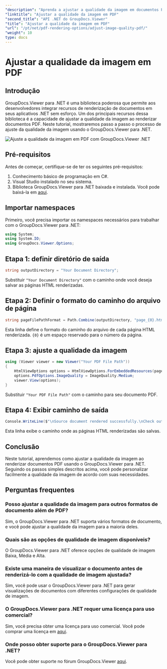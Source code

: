 ```yaml
---
"description": "Aprenda a ajustar a qualidade da imagem em documentos PDF usando o GroupDocs.Viewer para .NET. Siga nosso tutorial passo a passo para uma integração perfeita."
"linktitle": "Ajustar a qualidade da imagem em PDF"
"second_title": "API .NET do GroupDocs.Viewer"
"title": "Ajustar a qualidade da imagem em PDF"
"url": "/pt/net/pdf-rendering-options/adjust-image-quality-pdf/"
"weight": 10
type: docs
---
```

# Ajustar a qualidade da imagem em PDF

## Introdução
GroupDocs.Viewer para .NET é uma biblioteca poderosa que permite aos desenvolvedores integrar recursos de renderização de documentos em seus aplicativos .NET sem esforço. Um dos principais recursos dessa biblioteca é a capacidade de ajustar a qualidade da imagem ao renderizar documentos PDF. Neste tutorial, mostraremos passo a passo o processo de ajuste da qualidade da imagem usando o GroupDocs.Viewer para .NET.

![Ajuste a qualidade da imagem em PDF com GroupDocs.Viewer .NET](/viewer/pdf-rendering-options/adjust-image-quality-in-pdf.png)

## Pré-requisitos
Antes de começar, certifique-se de ter os seguintes pré-requisitos:
1. Conhecimento básico de programação em C#.
2. Visual Studio instalado no seu sistema.
3. Biblioteca GroupDocs.Viewer para .NET baixada e instalada. Você pode baixá-la em [aqui](https://releases.groupdocs.com/viewer/net/).

## Importar namespaces
Primeiro, você precisa importar os namespaces necessários para trabalhar com o GroupDocs.Viewer para .NET:
```csharp
using System;
using System.IO;
using GroupDocs.Viewer.Options;
```
## Etapa 1: definir diretório de saída
```csharp
string outputDirectory = "Your Document Directory";
```
Substituir `"Your Document Directory"` com o caminho onde você deseja salvar as páginas HTML renderizadas.
## Etapa 2: Definir o formato do caminho do arquivo de página
```csharp
string pageFilePathFormat = Path.Combine(outputDirectory, "page_{0}.html");
```
Esta linha define o formato do caminho do arquivo de cada página HTML renderizada. `{0}` é um espaço reservado para o número da página.
## Etapa 3: ajuste a qualidade da imagem
```csharp
using (Viewer viewer = new Viewer("Your PDF File Path"))
{
    HtmlViewOptions options = HtmlViewOptions.ForEmbeddedResources(pageFilePathFormat);
    options.PdfOptions.ImageQuality = ImageQuality.Medium;
    viewer.View(options);
}
```
Substituir `"Your PDF File Path"` com o caminho para seu documento PDF.
## Etapa 4: Exibir caminho de saída
```csharp
Console.WriteLine($"\nSource document rendered successfully.\nCheck output in {outputDirectory}.");
```
Esta linha exibe o caminho onde as páginas HTML renderizadas são salvas.

## Conclusão
Neste tutorial, aprendemos como ajustar a qualidade da imagem ao renderizar documentos PDF usando o GroupDocs.Viewer para .NET. Seguindo os passos simples descritos acima, você pode personalizar facilmente a qualidade da imagem de acordo com suas necessidades.
## Perguntas frequentes
### Posso ajustar a qualidade da imagem para outros formatos de documento além de PDF?
Sim, o GroupDocs.Viewer para .NET suporta vários formatos de documento, e você pode ajustar a qualidade da imagem para a maioria deles.
### Quais são as opções de qualidade de imagem disponíveis?
O GroupDocs.Viewer para .NET oferece opções de qualidade de imagem Baixa, Média e Alta.
### Existe uma maneira de visualizar o documento antes de renderizá-lo com a qualidade de imagem ajustada?
Sim, você pode usar o GroupDocs.Viewer para .NET para gerar visualizações de documentos com diferentes configurações de qualidade de imagem.
### O GroupDocs.Viewer para .NET requer uma licença para uso comercial?
Sim, você precisa obter uma licença para uso comercial. Você pode comprar uma licença em [aqui](https://purchase.groupdocs.com/buy).
### Onde posso obter suporte para o GroupDocs.Viewer para .NET?
Você pode obter suporte no fórum GroupDocs.Viewer [aqui](https://forum.groupdocs.com/c/viewer/9).